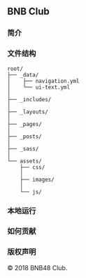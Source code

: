 ## BNB Club

### 简介


### 文件结构

```
root/
├── _data/
│    ├── navigation.yml
│    └── ui-text.yml
│
├── _includes/				
│
├── _layouts/
│
├── _pages/
│
├── _posts/
│
├── _sass/
│
└── assets/
    ├── css/
    │
    ├── images/
    │
    └── js/
```


### 本地运行


### 如何贡献


### 版权声明
&copy; 2018 BNB48 Club. 